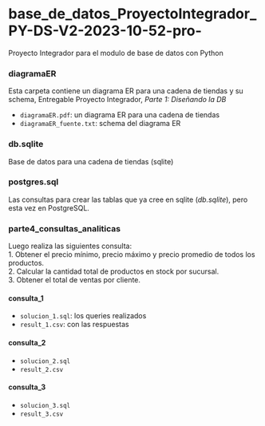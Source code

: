 # base_de_datos_ProyectoIntegrador_PY-DS-V2-2023-10-52-pro-
Proyecto Integrador para el modulo de base de datos con Python

### diagramaER
Esta carpeta contiene un diagrama ER para una cadena de tiendas y su schema, Entregable Proyecto Integrador, *Parte 1: Diseñando la DB*

- `diagramaER.pdf`: un diagrama ER para una cadena de tiendas
- `diagramaER_fuente.txt`: schema del diagrama ER

### db.sqlite
Base de datos para una cadena de tiendas (sqlite)

### postgres.sql
Las consultas para crear las tablas que ya cree en sqlite (*_db.sqlite_*), pero esta vez en PostgreSQL.

### parte4_consultas_analiticas   
Luego realiza las siguientes consulta:  
        1.  Obtener el precio mínimo, precio máximo y precio promedio de todos los productos.  
        2.  Calcular la cantidad total de productos en stock por sucursal.  
        3.  Obtener el total de ventas por cliente.  

 #### consulta_1
  - `solucion_1.sql`: los queries realizados  
  - `result_1.csv`: con las respuestas   
 #### consulta_2	
  - `solucion_2.sql`  
  - `result_2.csv`  
 #### consulta_3
  - `solucion_3.sql`  
  - `result_3.csv`

